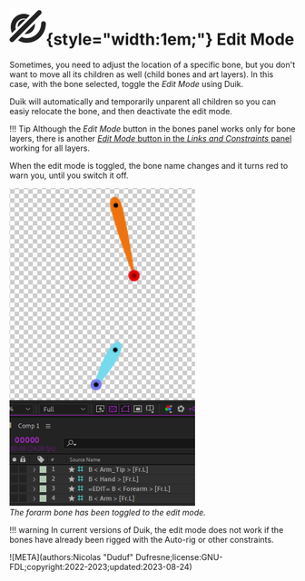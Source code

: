 # ![](../../../img/duik/icons/unlink.svg){style="width:1em;"} Edit Mode

Sometimes, you need to adjust the location of a specific bone, but you don't want to move all its children as well (child bones and art layers). In this case, with the bone selected, toggle the *Edit Mode* using Duik.

Duik will automatically and temporarily unparent all children so you can easiy relocate the bone, and then deactivate the edit mode.

!!! Tip
    Although the *Edit Mode* button in the bones panel works only for bone layers, there is another [*Edit Mode* button in the *Links and Constraints* panel](../../constraints/tools/edit-mode.md) working for all layers.

When the edit mode is toggled, the bone name changes and it turns red to warn you, until you switch it off.

![](../../../img/duik/bones/edit_mode.png)  
*The forarm bone has been toggled to the edit mode.*

!!! warning
    In current versions of Duik, the edit mode does not work if the bones have already been rigged with the Auto-rig or other constraints.


![META](authors:Nicolas "Duduf" Dufresne;license:GNU-FDL;copyright:2022-2023;updated:2023-08-24)
